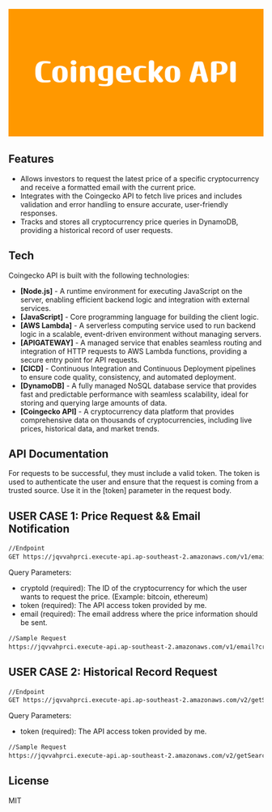 ![Coingecko API](Coingecko_API.png)

## Features

- Allows investors to request the latest price of a specific cryptocurrency and receive a formatted email with the current
  price.
- Integrates with the Coingecko API to fetch live prices and includes validation and error handling to ensure accurate, user-friendly responses.
- Tracks and stores all cryptocurrency price queries in DynamoDB, providing a historical record of user requests.

## Tech

Coingecko API is built with the following technologies:

- **[Node.js]** - A runtime environment for executing JavaScript on the server, enabling efficient backend logic and integration with external services.
- **[JavaScript]** - Core programming language for building the client logic.
- **[AWS Lambda]** - A serverless computing service used to run backend logic in a scalable, event-driven environment without managing servers.
- **[APIGATEWAY]** - A managed service that enables seamless routing and integration of HTTP requests to AWS Lambda functions, providing a secure entry point for API requests.
- **[CICD]** - Continuous Integration and Continuous Deployment pipelines to ensure code quality, consistency, and automated deployment.
- **[DynamoDB]** - A fully managed NoSQL database service that provides fast and predictable performance with seamless scalability, ideal for storing and querying large amounts of data.
- **[Coingecko API]** - A cryptocurrency data platform that provides comprehensive data on thousands of cryptocurrencies, including live prices, historical data, and market trends.

## API Documentation

For requests to be successful, they must include a valid token. The token is used to authenticate the user and ensure that the request is coming from a trusted source. Use it in the [token] parameter in the request body.

## USER CASE 1: Price Request && Email Notification

```sh
//Endpoint
GET https://jqvvahprci.execute-api.ap-southeast-2.amazonaws.com/v1/email
```

Query Parameters:

- cryptoId (required): The ID of the cryptocurrency for which the user wants to request the price. (Example: bitcoin, ethereum)
- token (required): The API access token provided by me.
- email (required): The email address where the price information should be sent.

```sh
//Sample Request
https://jqvvahprci.execute-api.ap-southeast-2.amazonaws.com/v1/email?cryptoId=bitcoin&token=FAKETOKEN&email=xxxxxxx@gmail.com

```

## USER CASE 2: Historical Record Request

```sh
//Endpoint
GET https://jqvvahprci.execute-api.ap-southeast-2.amazonaws.com/v2/getSearchLog
```

Query Parameters:

- token (required): The API access token provided by me.

```sh
//Sample Request
https://jqvvahprci.execute-api.ap-southeast-2.amazonaws.com/v2/getSearchLog?token=FAKETOKEN

```

## License

MIT
